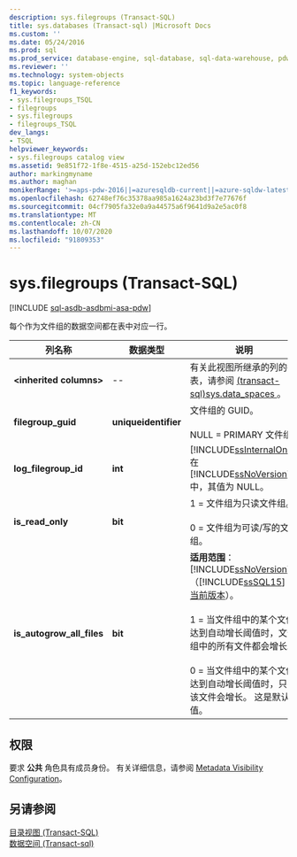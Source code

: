 ```yaml
---
description: sys.filegroups (Transact-SQL)
title: sys.databases (Transact-sql) |Microsoft Docs
ms.custom: ''
ms.date: 05/24/2016
ms.prod: sql
ms.prod_service: database-engine, sql-database, sql-data-warehouse, pdw
ms.reviewer: ''
ms.technology: system-objects
ms.topic: language-reference
f1_keywords:
- sys.filegroups_TSQL
- filegroups
- sys.filegroups
- filegroups_TSQL
dev_langs:
- TSQL
helpviewer_keywords:
- sys.filegroups catalog view
ms.assetid: 9e851f72-1f8e-4515-a25d-152ebc12ed56
author: markingmyname
ms.author: maghan
monikerRange: '>=aps-pdw-2016||=azuresqldb-current||=azure-sqldw-latest||>=sql-server-2016||=sqlallproducts-allversions||>=sql-server-linux-2017||=azuresqldb-mi-current'
ms.openlocfilehash: 62748ef76c35378aa985a1624a23bd3f7e77676f
ms.sourcegitcommit: 04cf7905fa32e0a9a44575a6f9641d9a2e5ac0f8
ms.translationtype: MT
ms.contentlocale: zh-CN
ms.lasthandoff: 10/07/2020
ms.locfileid: "91809353"
---
```

# <a name="sysfilegroups-transact-sql"></a>sys.filegroups (Transact-SQL)
[!INCLUDE [sql-asdb-asdbmi-asa-pdw](../../includes/applies-to-version/sql-asdb-asdbmi-asa-pdw.md)]

  每个作为文件组的数据空间都在表中对应一行。  
  
|列名称|数据类型|说明|  
|-----------------|---------------|-----------------|  
|**\<inherited columns>**|--|有关此视图所继承的列的列表，请参阅 [&#40;transact-sql&#41;sys.data_spaces ](../../relational-databases/system-catalog-views/sys-data-spaces-transact-sql.md)。|  
|**filegroup_guid**|**uniqueidentifier**|文件组的 GUID。<br /><br /> NULL = PRIMARY 文件组|  
|**log_filegroup_id**|**int**|[!INCLUDE[ssInternalOnly](../../includes/ssinternalonly-md.md)]在 [!INCLUDE[ssNoVersion](../../includes/ssnoversion-md.md)] 中，其值为 NULL。|  
|**is_read_only**|**bit**|1 = 文件组为只读文件组。<br /><br /> 0 = 文件组为可读/写的文件组。|  
|**is_autogrow_all_files**|**bit**|**适用范围**： [!INCLUDE[ssNoVersion](../../includes/ssnoversion-md.md)] （[!INCLUDE[ssSQL15](../../includes/sssql15-md.md)] 到 [当前版本](../../sql-server/what-s-new-in-sql-server-2016.md)）。<br /><br /> 1 = 当文件组中的某个文件达到自动增长阈值时，文件组中的所有文件都会增长。<br /><br /> 0 = 当文件组中的某个文件达到自动增长阈值时，只有该文件会增长。 这是默认值。|  
  
## <a name="permissions"></a>权限  
 要求 **公共** 角色具有成员身份。 有关详细信息，请参阅 [Metadata Visibility Configuration](../../relational-databases/security/metadata-visibility-configuration.md)。  
  
## <a name="see-also"></a>另请参阅  
 [目录视图 (Transact-SQL)](../../relational-databases/system-catalog-views/catalog-views-transact-sql.md)   
 [数据空间 &#40;Transact-sql&#41;](../../relational-databases/system-catalog-views/data-spaces-transact-sql.md)  
  
